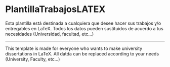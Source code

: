 # PlantillaTrabajosLATEX
Esta plantilla está destinada a cualquiera que desee hacer sus trabajos y/o entregables en LaTeX.
Todos los datos pueden sustituidos de acuerdo a tus necesidades (Universidad, facultad, etc...)

------

This template is made for everyone who wants to make university dissertations in LaTeX.
All datda can be replaced according to your needs (University, Faculty, etc...)
